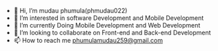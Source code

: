 - 👋 Hi, I’m mudau phumula(phmudau022)
- 👀 I’m interested in software Development and Mobile Development
- 🌱 I’m currently Doing  Mobile Development and Web Development
- 💞️ I’m looking to collaborate on Front-end and Back-end Development
- 📫 How to reach me phumulamudau259@gmail.com
